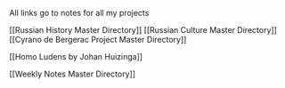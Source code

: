 All links go to notes for all my projects

[[Russian History Master Directory]]
[[Russian Culture Master Directory]]
[[Cyrano de Bergerac Project Master Directory]]

[[Homo Ludens by Johan Huizinga]]

[[Weekly Notes Master Directory]]
